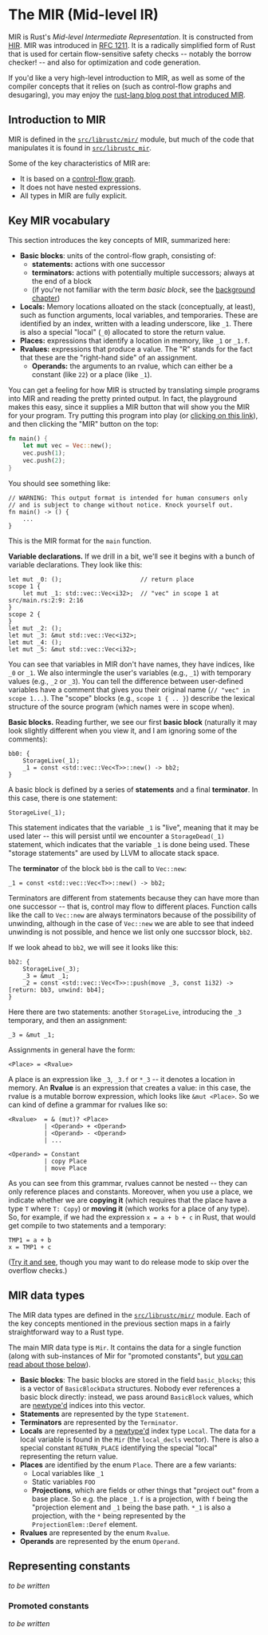 # The MIR (Mid-level IR)

MIR is Rust's _Mid-level Intermediate Representation_. It is
constructed from [HIR](./hir.html). MIR was introduced in
[RFC 1211]. It is a radically simplified form of Rust that is used for
certain flow-sensitive safety checks -- notably the borrow checker! --
and also for optimization and code generation.

If you'd like a very high-level introduction to MIR, as well as some
of the compiler concepts that it relies on (such as control-flow
graphs and desugaring), you may enjoy the
[rust-lang blog post that introduced MIR][blog].

[blog]: https://blog.rust-lang.org/2016/04/19/MIR.html

## Introduction to MIR

MIR is defined in the [`src/librustc/mir/`][mir] module, but much of the code
that manipulates it is found in [`src/librustc_mir`][mirmanip].

[RFC 1211]: http://rust-lang.github.io/rfcs/1211-mir.html

Some of the key characteristics of MIR are:

- It is based on a [control-flow graph][cfg].
- It does not have nested expressions.
- All types in MIR are fully explicit.

[cfg]: ./appendix/background.html#cfg

## Key MIR vocabulary

This section introduces the key concepts of MIR, summarized here:

- **Basic blocks**: units of the control-flow graph, consisting of:
  - **statements:** actions with one successor
  - **terminators:** actions with potentially multiple successors; always at
    the end of a block
  - (if you're not familiar with the term *basic block*, see the [background
    chapter][cfg])
- **Locals:** Memory locations alloated on the stack (conceptually, at
  least), such as function arguments, local variables, and
  temporaries. These are identified by an index, written with a
  leading underscore, like `_1`. There is also a special "local"
  (`_0`) allocated to store the return value.
- **Places:** expressions that identify a location in memory, like `_1` or
  `_1.f`.
- **Rvalues:** expressions that produce a value. The "R" stands for
  the fact that these are the "right-hand side" of an assignment.
  - **Operands:** the arguments to an rvalue, which can either be a
    constant (like `22`) or a place (like `_1`).

You can get a feeling for how MIR is structed by translating simple
programs into MIR and reading the pretty printed output. In fact, the
playground makes this easy, since it supplies a MIR button that will
show you the MIR for your program. Try putting this program into play
(or [clicking on this link][sample-play]), and then clicking the "MIR"
button on the top:

[sample-play]: https://play.rust-lang.org/?gist=30074856e62e74e91f06abd19bd72ece&version=stable

```rust
fn main() {
    let mut vec = Vec::new();
    vec.push(1);
    vec.push(2);
}
```

You should see something like:

```mir
// WARNING: This output format is intended for human consumers only
// and is subject to change without notice. Knock yourself out.
fn main() -> () {
    ...
}
```

This is the MIR format for the `main` function.

**Variable declarations.** If we drill in a bit, we'll see it begins
with a bunch of variable declarations. They look like this:

```mir
let mut _0: ();                      // return place
scope 1 {
    let mut _1: std::vec::Vec<i32>;  // "vec" in scope 1 at src/main.rs:2:9: 2:16
}
scope 2 {
}
let mut _2: ();
let mut _3: &mut std::vec::Vec<i32>;
let mut _4: ();
let mut _5: &mut std::vec::Vec<i32>;
```

You can see that variables in MIR don't have names, they have indices,
like `_0` or `_1`.  We also intermingle the user's variables (e.g.,
`_1`) with temporary values (e.g., `_2` or `_3`). You can tell the
difference between user-defined variables have a comment that gives
you their original name (`// "vec" in scope 1...`). The "scope" blocks
(e.g., `scope 1 { .. }`) describe the lexical structure of the source
program (which names were in scope when).

**Basic blocks.** Reading further, we see our first **basic block** (naturally
it may look slightly different when you view it, and I am ignoring some of the
comments):

```mir
bb0: {
    StorageLive(_1);
    _1 = const <std::vec::Vec<T>>::new() -> bb2;
}
```

A basic block is defined by a series of **statements** and a final
**terminator**.  In this case, there is one statement:

```mir
StorageLive(_1);
```

This statement indicates that the variable `_1` is "live", meaning
that it may be used later -- this will persist until we encounter a
`StorageDead(_1)` statement, which indicates that the variable `_1` is
done being used. These "storage statements" are used by LLVM to
allocate stack space.

The **terminator** of the block `bb0` is the call to `Vec::new`:

```mir
_1 = const <std::vec::Vec<T>>::new() -> bb2;
```

Terminators are different from statements because they can have more
than one successor -- that is, control may flow to different
places. Function calls like the call to `Vec::new` are always
terminators because of the possibility of unwinding, although in the
case of `Vec::new` we are able to see that indeed unwinding is not
possible, and hence we list only one succssor block, `bb2`.

If we look ahead to `bb2`, we will see it looks like this:

```mir
bb2: {
    StorageLive(_3);
    _3 = &mut _1;
    _2 = const <std::vec::Vec<T>>::push(move _3, const 1i32) -> [return: bb3, unwind: bb4];
}
```

Here there are two statements: another `StorageLive`, introducing the `_3`
temporary, and then an assignment:

```mir
_3 = &mut _1;
```

Assignments in general have the form:

```text
<Place> = <Rvalue>
```

A place is an expression like `_3`, `_3.f` or `*_3` -- it denotes a
location in memory.  An **Rvalue** is an expression that creates a
value: in this case, the rvalue is a mutable borrow expression, which
looks like `&mut <Place>`. So we can kind of define a grammar for
rvalues like so:

```text
<Rvalue>  = & (mut)? <Place>
          | <Operand> + <Operand>
          | <Operand> - <Operand>
          | ...

<Operand> = Constant
          | copy Place
          | move Place
```

As you can see from this grammar, rvalues cannot be nested -- they can
only reference places and constants. Moreover, when you use a place,
we indicate whether we are **copying it** (which requires that the
place have a type `T` where `T: Copy`) or **moving it** (which works
for a place of any type). So, for example, if we had the expression `x
= a + b + c` in Rust, that would get compile to two statements and a
temporary:

```mir
TMP1 = a + b
x = TMP1 + c
```

([Try it and see][play-abc], though you may want to do release mode to skip
over the overflow checks.)

[play-abc]: https://play.rust-lang.org/?gist=1751196d63b2a71f8208119e59d8a5b6&version=stable

## MIR data types

The MIR data types are defined in the [`src/librustc/mir/`][mir]
module.  Each of the key concepts mentioned in the previous section
maps in a fairly straightforward way to a Rust type.

The main MIR data type is `Mir`. It contains the data for a single
function (along with sub-instances of Mir for "promoted constants",
but [you can read about those below](#promoted)).

- **Basic blocks**: The basic blocks are stored in the field
  `basic_blocks`; this is a vector of `BasicBlockData`
  structures. Nobody ever references a basic block directly: instead,
  we pass around `BasicBlock` values, which are
  [newtype'd] indices into this vector.
- **Statements** are represented by the type `Statement`.
- **Terminators** are represented by the `Terminator`.
- **Locals** are represented by a [newtype'd] index type `Local`. The
  data for a local variable is found in the `Mir` (the `local_decls`
  vector). There is also a special constant `RETURN_PLACE` identifying
  the special "local" representing the return value.
- **Places** are identified by the enum `Place`. There are a few variants:
  - Local variables like `_1`
  - Static variables `FOO`
  - **Projections**, which are fields or other things that "project
    out" from a base place. So e.g. the place `_1.f` is a projection,
    with `f` being the "projection element and `_1` being the base
    path. `*_1` is also a projection, with the `*` being represented
    by the `ProjectionElem::Deref` element.
- **Rvalues** are represented by the enum `Rvalue`.
- **Operands** are represented by the enum `Operand`.

## Representing constants

*to be written*

<a name="promoted"></a>

### Promoted constants

*to be written*


[mir]: https://github.com/rust-lang/rust/tree/master/src/librustc/mir
[mirmanip]: https://github.com/rust-lang/rust/tree/master/src/librustc_mir
[mir]: https://github.com/rust-lang/rust/tree/master/src/librustc/mir
[newtype'd]: appendix/glossary.html
